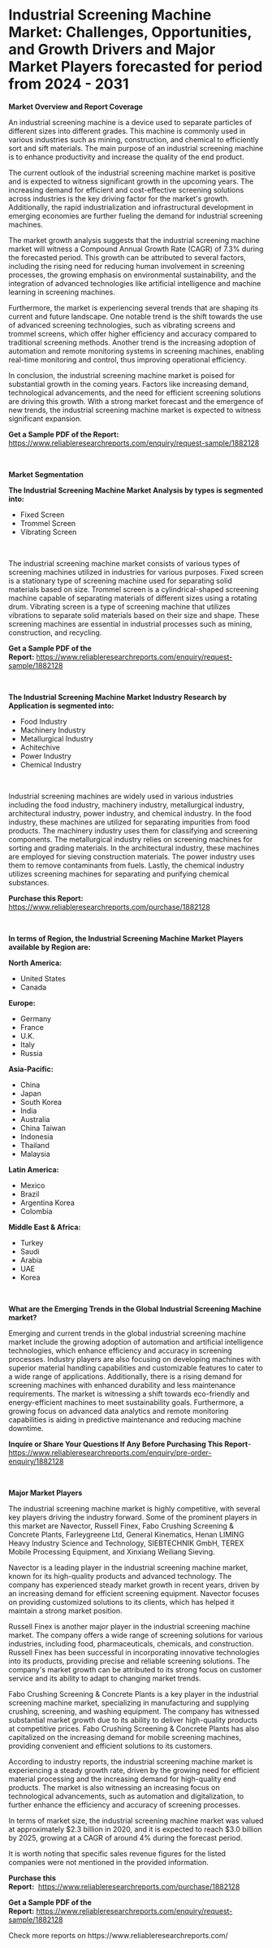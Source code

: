 <p><h1>Industrial Screening Machine Market: Challenges, Opportunities, and Growth Drivers and Major Market Players forecasted for period from 2024 - 2031</h1></p><p><strong>Market Overview and Report Coverage</strong></p>
<p><p>An industrial screening machine is a device used to separate particles of different sizes into different grades. This machine is commonly used in various industries such as mining, construction, and chemical to efficiently sort and sift materials. The main purpose of an industrial screening machine is to enhance productivity and increase the quality of the end product.</p><p>The current outlook of the industrial screening machine market is positive and is expected to witness significant growth in the upcoming years. The increasing demand for efficient and cost-effective screening solutions across industries is the key driving factor for the market's growth. Additionally, the rapid industrialization and infrastructural development in emerging economies are further fueling the demand for industrial screening machines.</p><p>The market growth analysis suggests that the industrial screening machine market will witness a Compound Annual Growth Rate (CAGR) of 7.3% during the forecasted period. This growth can be attributed to several factors, including the rising need for reducing human involvement in screening processes, the growing emphasis on environmental sustainability, and the integration of advanced technologies like artificial intelligence and machine learning in screening machines.</p><p>Furthermore, the market is experiencing several trends that are shaping its current and future landscape. One notable trend is the shift towards the use of advanced screening technologies, such as vibrating screens and trommel screens, which offer higher efficiency and accuracy compared to traditional screening methods. Another trend is the increasing adoption of automation and remote monitoring systems in screening machines, enabling real-time monitoring and control, thus improving operational efficiency.</p><p>In conclusion, the industrial screening machine market is poised for substantial growth in the coming years. Factors like increasing demand, technological advancements, and the need for efficient screening solutions are driving this growth. With a strong market forecast and the emergence of new trends, the industrial screening machine market is expected to witness significant expansion.</p></p>
<p><strong>Get a Sample PDF of the Report:</strong> <a href="https://www.reliableresearchreports.com/enquiry/request-sample/1882128">https://www.reliableresearchreports.com/enquiry/request-sample/1882128</a></p>
<p>&nbsp;</p>
<p><strong>Market Segmentation</strong></p>
<p><strong>The Industrial Screening Machine Market Analysis by types is segmented into:</strong></p>
<p><ul><li>Fixed Screen</li><li>Trommel Screen</li><li>Vibrating Screen</li></ul></p>
<p>&nbsp;</p>
<p><p>The industrial screening machine market consists of various types of screening machines utilized in industries for various purposes. Fixed screen is a stationary type of screening machine used for separating solid materials based on size. Trommel screen is a cylindrical-shaped screening machine capable of separating materials of different sizes using a rotating drum. Vibrating screen is a type of screening machine that utilizes vibrations to separate solid materials based on their size and shape. These screening machines are essential in industrial processes such as mining, construction, and recycling.</p></p>
<p><strong>Get a Sample PDF of the Report:</strong>&nbsp;<a href="https://www.reliableresearchreports.com/enquiry/request-sample/1882128">https://www.reliableresearchreports.com/enquiry/request-sample/1882128</a></p>
<p>&nbsp;</p>
<p><strong>The Industrial Screening Machine Market Industry Research by Application is segmented into:</strong></p>
<p><ul><li>Food Industry</li><li>Machinery Industry</li><li>Metallurgical Industry</li><li>Achitechive</li><li>Power Industry</li><li>Chemical Industry</li></ul></p>
<p>&nbsp;</p>
<p><p>Industrial screening machines are widely used in various industries including the food industry, machinery industry, metallurgical industry, architectural industry, power industry, and chemical industry. In the food industry, these machines are utilized for separating impurities from food products. The machinery industry uses them for classifying and screening components. The metallurgical industry relies on screening machines for sorting and grading materials. In the architectural industry, these machines are employed for sieving construction materials. The power industry uses them to remove contaminants from fuels. Lastly, the chemical industry utilizes screening machines for separating and purifying chemical substances.</p></p>
<p><strong>Purchase this Report:</strong>&nbsp; <a href="https://www.reliableresearchreports.com/purchase/1882128">https://www.reliableresearchreports.com/purchase/1882128</a></p>
<p>&nbsp;</p>
<p><strong>In terms of Region, the Industrial Screening Machine Market Players available by Region are:</strong></p>
<p>
    <p> <strong> North America: </strong>
        <ul>
            <li>United States</li>
            <li>Canada</li>
        </ul>
        </p> 
    <p> <strong> Europe: </strong>
        <ul>
            <li>Germany</li>
            <li>France</li>
            <li>U.K.</li>
            <li>Italy</li>
            <li>Russia</li>
        </ul>
        </p> 
    <p> <strong> Asia-Pacific: </strong>
        <ul>
            <li>China</li>
            <li>Japan</li>
            <li>South Korea</li>
            <li>India</li>
            <li>Australia</li>
            <li>China Taiwan</li>
            <li>Indonesia</li>
            <li>Thailand</li>
            <li>Malaysia</li>
        </ul>
        </p> 
    <p> <strong> Latin America: </strong>
        <ul>
            <li>Mexico</li>
            <li>Brazil</li>
            <li>Argentina Korea</li>
            <li>Colombia</li>
        </ul>
        </p> 
    <p> <strong> Middle East & Africa: </strong>
        <ul>
            <li>Turkey</li>
            <li>Saudi</li>
            <li>Arabia</li>
            <li>UAE</li>
            <li>Korea</li>
        </ul>
    </p>
    </p>
<p>&nbsp;</p>
<p><strong>What are the Emerging Trends in the Global Industrial Screening Machine market?</strong></p>
<p><p>Emerging and current trends in the global industrial screening machine market include the growing adoption of automation and artificial intelligence technologies, which enhance efficiency and accuracy in screening processes. Industry players are also focusing on developing machines with superior material handling capabilities and customizable features to cater to a wide range of applications. Additionally, there is a rising demand for screening machines with enhanced durability and less maintenance requirements. The market is witnessing a shift towards eco-friendly and energy-efficient machines to meet sustainability goals. Furthermore, a growing focus on advanced data analytics and remote monitoring capabilities is aiding in predictive maintenance and reducing machine downtime.</p></p>
<p><strong>Inquire or Share Your Questions If Any Before Purchasing This Report</strong>- <a href="https://www.reliableresearchreports.com/enquiry/pre-order-enquiry/1882128">https://www.reliableresearchreports.com/enquiry/pre-order-enquiry/1882128</a></p>
<p>&nbsp;</p>
<p><strong>Major Market Players</strong></p>
<p><p>The industrial screening machine market is highly competitive, with several key players driving the industry forward. Some of the prominent players in this market are Navector, Russell Finex, Fabo Crushing Screening & Concrete Plants, Farleygreene Ltd, General Kinematics, Henan LIMING Heavy Industry Science and Technology, SIEBTECHNIK GmbH, TEREX Mobile Processing Equipment, and Xinxiang Weiliang Sieving. </p><p>Navector is a leading player in the industrial screening machine market, known for its high-quality products and advanced technology. The company has experienced steady market growth in recent years, driven by an increasing demand for efficient screening equipment. Navector focuses on providing customized solutions to its clients, which has helped it maintain a strong market position.</p><p>Russell Finex is another major player in the industrial screening machine market. The company offers a wide range of screening solutions for various industries, including food, pharmaceuticals, chemicals, and construction. Russell Finex has been successful in incorporating innovative technologies into its products, providing precise and reliable screening solutions. The company's market growth can be attributed to its strong focus on customer service and its ability to adapt to changing market trends.</p><p>Fabo Crushing Screening & Concrete Plants is a key player in the industrial screening machine market, specializing in manufacturing and supplying crushing, screening, and washing equipment. The company has witnessed substantial market growth due to its ability to deliver high-quality products at competitive prices. Fabo Crushing Screening & Concrete Plants has also capitalized on the increasing demand for mobile screening machines, providing convenient and efficient solutions to its customers.</p><p>According to industry reports, the industrial screening machine market is experiencing a steady growth rate, driven by the growing need for efficient material processing and the increasing demand for high-quality end products. The market is also witnessing an increasing focus on technological advancements, such as automation and digitalization, to further enhance the efficiency and accuracy of screening processes.</p><p>In terms of market size, the industrial screening machine market was valued at approximately $2.3 billion in 2020, and it is expected to reach $3.0 billion by 2025, growing at a CAGR of around 4% during the forecast period.</p><p>It is worth noting that specific sales revenue figures for the listed companies were not mentioned in the provided information.</p></p>
<p><strong>Purchase this Report:</strong>&nbsp;&nbsp;<a href="https://www.reliableresearchreports.com/purchase/1882128">https://www.reliableresearchreports.com/purchase/1882128</a></p>
<p></p>
<p><strong>Get a Sample PDF of the Report:</strong>&nbsp;<a href="https://www.reliableresearchreports.com/enquiry/request-sample/1882128">https://www.reliableresearchreports.com/enquiry/request-sample/1882128</a></p>
<p>Check more reports on https://www.reliableresearchreports.com/</p>
